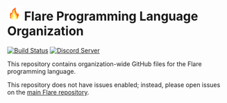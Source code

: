 # <img src="https://github.com/flare-lang/flare-lang.github.io/raw/master/Flare.svg" width="32"> Flare Programming Language Organization

[![Build Status](https://github.com/flare-lang/.github/workflows/CI/badge.svg)](https://github.com/flare-lang/.github/actions?query=workflow%3ACI)
[![Discord Server](https://discordapp.com/api/guilds/473031281396023317/widget.png)](https://discord.gg/EWXVkJ2)

This repository contains organization-wide GitHub files for the Flare
programming language.

This repository does not have issues enabled; instead, please open issues on the
[main Flare repository](https://github.com/flare-lang/flare/issues).
